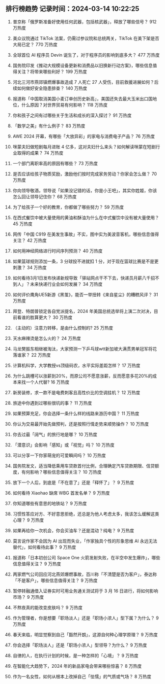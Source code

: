 
## 排行榜趋势 记录时间：2024-03-14 10:22:25
  
  1. 普京称「俄罗斯准备好使用任何武器，包括核武器」，释放了哪些信号？ 912 万热度
    
  2. 美众议院通过 TikTok 法案，仍需过参议院和总统两关，TikTok 在美下架是否大局已定？ 770 万热度
    
  3. 全球首位 AI 程序员 Devin 诞生了，对于程序员的影响到底多大？ 477 万热度
    
  4. 国务院印发《推动大规模设备更新和消费品以旧换新行动方案》，哪些信息值得关注？将带来哪些利好？ 199 万热度
    
  5. 河北三河市燕郊镇燃爆事故造成 7 人死亡 27 人受伤，目前救援进展如何？后续如何做好安全隐患排查？ 140 万热度
    
  6. 报道称「中国取消美国小麦订单创历史新高」，美国还失去最大玉米出口国地位，什么原因？对世界贸易有何影响？ 118 万热度
    
  7. 你和孩子之间有过哪些关于生活和成长的深入探讨？ 91 万热度
    
  8. 「数学之美」有什么例子？ 83 万热度
    
  9. AWE 2024 开幕，有哪些「大放异彩」的家电与消费电子产品？ 76 万热度
    
  10. 咪蒙夫妇做短剧每月进账 4 亿多，这对夫妇什么来头？如何解读咪蒙在短剧行业取得的成果？ 74 万热度
    
  11. 一个部门离职率高的原因有哪些？ 73 万热度
    
  12. 是否应该给孩子物质奖励，激励他们按时完成家务劳动？你家会怎么做？ 70 万热度
    
  13. 你向领导敬酒，领导说「如果没记错的话，你是小王吧」，其实你姓姬，你该怎么回让领导记住你？ 68 万热度
    
  14. 为了给孩子一个好的教育，你都做了哪些努力？ 59 万热度
    
  15. 在西式餐饮中被大量使用的黄油和酥油为什么在中式餐饮中没有被大量使用？ 45 万热度
    
  16. 网传「中国 C919 在美发生事故」不实，图中实为美波音客机，哪些信息值得关注？ 42 万热度
    
  17. 如何用神经网络进行时间序列预测？ 40 万热度
    
  18. 如果篮球规则添加一条，3 分球投不进就扣 1 分，对于现在篮球比赛是不是更刺激？ 34 万热度
    
  19. 如何看待3月1日发布快递新规导致「驿站网点干不下去，快递员月薪八千招不到人」？未来快递行业会如何发展？ 34 万热度
    
  20. 如何评价鹰角UE5新游《黑茧》，能否一举扭转《来自星尘》的糟糕风评？ 31 万热度
    
  21. 拜登、特朗普锁定各自党派提名，2024 年美国总统选举将上演二次对决，目前看谁的胜算更大？ 30 万热度
    
  22. （主动的）注意力转移，是由什么控制的? 25 万热度
    
  23. 天水麻辣烫是怎么火的？ 24 万热度
    
  24. 马龙樊振东相继被淘汰，大家预测一下乒乓球wtt新加坡大满贯男单冠军将花落谁家？ 22 万热度
    
  25. 计算机科学，大学教授vs顶级码农，水平实际差距怎样？ 17 万热度
    
  26. 为什么跳槽可以涨薪到20%，而原公司不愿意涨薪，反而愿意多花20%的成本来找一个人代替? 16 万热度
    
  27. 新房装修，求一款不是电费刺客且高性价比的空调挂机？ 12 万热度
    
  28. 旅途中你遇到过哪些很坑的事？ 11 万热度
    
  29. 如果预算充足，你会选择一条什么样的线路来游历中国？ 11 万热度
    
  30. 你认为交易最开始先做预判，还是按照行情走势来顺势操作？ 10 万热度
    
  31. 你去过最「阔气」的旅行地是哪？ 10 万热度
    
  32. 「潜意识」会影响「感知」或「视觉」吗？ 10 万热度
    
  33. 可以分享一下你家萌宠的可爱瞬间吗？ 10 万热度
    
  34. 国务院发文，适当降低乘用车贷款首付比例，合理确定汽车贷款期限、信贷额度，有何影响？哪些信息值得关注？ 10 万热度
    
  35. 放下一个人后，到底是「不在意了」还是「释怀了」？ 9 万热度
    
  36. 如何看待 Xiaohao 缺席 WBG 首发名单？ 9 万热度
    
  37. 你知道哪些有意思的地铁站？ 9 万热度
    
  38. 习惯性答应对方、不好意思拒绝，还总是为他人考虑太多，我该怎么缓解这类心理？ 9 万热度
    
  39. 如果再给你一次机会，你会买油车？还是混动？纯电？ 9 万热度
    
  40. 莫言说作家不会因为 AI 出现而失业，「作家独具个性的形象思维 AI 永远无法替代」，如何看待此事？ 9 万热度
    
  41. 报道称「日本初创公司 Space One 火箭发射失败，在半空中发生爆炸」，哪些信息值得关注？ 9 万热度
    
  42. 两家燃气公司回应河北燕郊爆燃事故，百川称「不清楚是否为客户」，泰达称「不是客户」，哪些信息值得关注？ 9 万热度
    
  43. 暂停转融通借入证券实时可用业务通关测试将于 3 月 16 日进行，将如何影响市场？ 9 万热度
    
  44. 不熬夜真的能改变皮肤吗？ 9 万热度
    
  45. 作为管理者，你是想要「职场淡人」还是「职场小浓人」型下属？为什么？ 9 万热度
    
  46. 春天来临，明显觉察到自己「豁然开朗」，这源自何种心理学原理？ 9 万热度
    
  47. 你会选择「职场淡人」还是「职场小浓人」型领导？为什么？ 9 万热度
    
  48. 自律的人，在执行计划的时候，是一种怎样的「心境」？ 9 万热度
    
  49. 在智能化大趋势下，2024 年的新品家电会带来哪些惊喜？ 8 万热度
    
  50. 作为一名女性，如何从根本上改掉自己「怯懦」的气质或气场？ 8 万热度
    